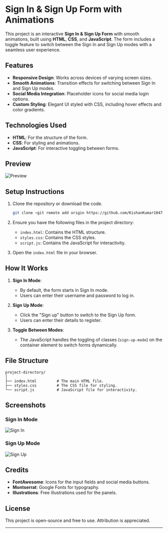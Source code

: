 

# Sign In & Sign Up Form with Animations

This project is an interactive **Sign In & Sign Up Form** with smooth animations, built using **HTML**, **CSS**, and **JavaScript**. The form includes a toggle feature to switch between the Sign In and Sign Up modes with a seamless user experience.

## Features
- **Responsive Design**: Works across devices of varying screen sizes.
- **Smooth Animations**: Transition effects for switching between Sign In and Sign Up modes.
- **Social Media Integration**: Placeholder icons for social media login options.
- **Custom Styling**: Elegant UI styled with CSS, including hover effects and color gradients.

## Technologies Used
- **HTML**: For the structure of the form.
- **CSS**: For styling and animations.
- **JavaScript**: For interactive toggling between forms.

## Preview
![Preview](https://i.ibb.co/nP8H853/Mobile-login-rafiki.png)

## Setup Instructions

1. Clone the repository or download the code.
   ```bash
   git clone <git remote add origin https://github.com/KishanKumar1047/Login_Form.git>
   ```
2. Ensure you have the following files in the project directory:
   - `index.html`: Contains the HTML structure.
   - `styles.css`: Contains the CSS styles.
   - `script.js`: Contains the JavaScript for interactivity.

3. Open the `index.html` file in your browser.

## How It Works
1. **Sign In Mode**:
   - By default, the form starts in Sign In mode.
   - Users can enter their username and password to log in.

2. **Sign Up Mode**:
   - Click the "Sign up" button to switch to the Sign Up form.
   - Users can enter their details to register.

3. **Toggle Between Modes**:
   - The JavaScript handles the toggling of classes (`sign-up-mode`) on the container element to switch forms dynamically.

## File Structure
```
project-directory/
│
├── index.html         # The main HTML file.
├── styles.css         # The CSS file for styling.
└── script.js          # JavaScript file for interactivity.
```

## Screenshots

### Sign In Mode
![Sign In](https://i.ibb.co/6HXL6q1/Privacy-policy-rafiki.png)

### Sign Up Mode
![Sign Up](https://i.ibb.co/nP8H853/Mobile-login-rafiki.png)

## Credits
- **FontAwesome**: Icons for the input fields and social media buttons.
- **Montserrat**: Google Fonts for typography.
- **Illustrations**: Free illustrations used for the panels.

## License
This project is open-source and free to use. Attribution is appreciated.

---

